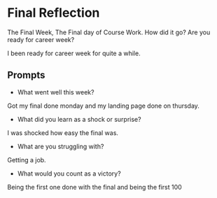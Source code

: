 # Final Reflection
The Final Week, The Final day of Course Work. How did it go? Are you ready for career week?

I been ready for career week for quite a while.

## Prompts
- What went well this week?

Got my final done monday and my landing page done on thursday.
- What did you learn as a shock or surprise?

I was shocked how easy the final was.
- What are you struggling with?

Getting a job.
- What would you count as a victory?

Being the first one done with the final and being the first 100